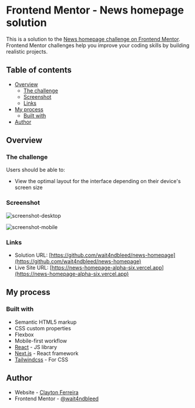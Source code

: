 # Frontend Mentor - News homepage solution

This is a solution to the [News homepage challenge on Frontend Mentor](https://www.frontendmentor.io/challenges/news-homepage-H6SWTa1MFl). Frontend Mentor challenges help you improve your coding skills by building realistic projects.  

## Table of contents

- [Overview](#overview)
  - [The challenge](#the-challenge)
  - [Screenshot](#screenshot)
  - [Links](#links)
- [My process](#my-process)
  - [Built with](#built-with)
- [Author](#author)

## Overview

### The challenge

Users should be able to:

- View the optimal layout for the interface depending on their device's screen size

### Screenshot

![screenshot-desktop](./screenshot-desktop-.jpg)

![screenshot-mobile](./screenshot-mobile.jpg)


### Links

- Solution URL: [https://github.com/wait4ndbleed/news-homepage](https://github.com/wait4ndbleed/news-homepage)
- Live Site URL: [https://news-homepage-alpha-six.vercel.app](https://news-homepage-alpha-six.vercel.app)

## My process

### Built with

- Semantic HTML5 markup
- CSS custom properties
- Flexbox
- Mobile-first workflow
- [React](https://reactjs.org/) - JS library
- [Next.js](https://nextjs.org/) - React framework
- [Tailwindcss](https://tailwindcss.com/) - For CSS


## Author

- Website - [Clayton Ferreira](https://github.com/wait4ndbleed)
- Frontend Mentor - [@wait4ndbleed](https://www.frontendmentor.io/profile/wait4ndbleed) 

